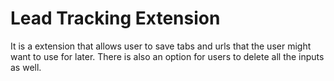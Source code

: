# Lead Tracking Extension

It is a extension that allows user to save tabs and urls that the user might want to use for later. 
There is also an option for users to delete all the inputs as well.
